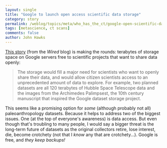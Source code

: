 ```yaml
---
layout: single 
title: "Google to launch open access scientific data storage" 
category: story
permalink: /weblog/topics/meta/who_has_the_ct/google-open-scientific-data-storage-2008.html
tags: [metascience, ct scans] 
comments: false 
author: John Hawks 
---
```



<p>
<a href="http://blog.wired.com/wiredscience/2008/01/google-to-provi.html">This story</a> (from the <i>Wired</i> blog) is making the rounds: terabytes of storage space on Google servers free to scientific projects that want to share data openly: 
</p>

<blockquote>The storage would fill a major need for scientists who want to openly share their data, and would allow citizen scientists access to an unprecedented amount of data to explore. For example, two planned datasets are all 120 terabytes of Hubble Space Telescope data and the images from the Archimedes Palimpsest, the 10th century manuscript that inspired the Google dataset storage project.</blockquote>

<p>
This seems like a promising option for <i>some</i> (although probably not all) paleoanthropology datasets. Because it helps to address two of the biggest issues. One (at the top of everyone's awareness) is data access. But even though that's troubling to many people, I would say a bigger threat is the long-term future of datasets as the original collectors retire, lose interest, die, become crotchety (not that I <i>know</i> any that are crotchety...). Google is free, and <i>they keep backups!</i>

